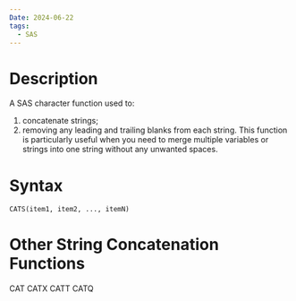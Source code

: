 ```yaml
---
Date: 2024-06-22
tags:
  - SAS
---
```

# Description

A SAS character function used to:
1. concatenate strings;
2.  removing any leading and trailing blanks from each string. 
This function is particularly useful when you need to merge multiple variables or strings into one string without any unwanted spaces.

# Syntax
```SAS
CATS(item1, item2, ..., itemN)
```

# Other String Concatenation Functions
CAT
CATX
CATT
CATQ